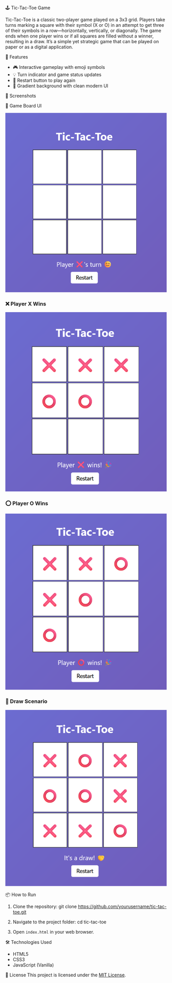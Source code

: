  🕹️ Tic-Tac-Toe Game

Tic-Tac-Toe is a classic two-player game played on a 3x3 grid. Players take turns marking a square with
their symbol (X or O) in an attempt to get three of their symbols in a row—horizontally, vertically, or
diagonally. The game ends when one player wins or if all squares are filled without a winner, resulting in a
draw. It’s a simple yet strategic game that can be played on paper or as a digital application.


🚀 Features

- 🎮 Interactive gameplay with emoji symbols
- 💡 Turn indicator and game status updates
- 🔁 Restart button to play again
- 🎨 Gradient background with clean modern UI

📸 Screenshots

🧩 Game Board UI

![Game UI](images/1.png)

### ❌ Player X Wins

![Player X wins](images/3.png)

### ⭕ Player O Wins

![Player O wins](images/4.png)

### 🤝 Draw Scenario

![Draw](images/2.png)


📦 How to Run

1. Clone the repository:
  git clone https://github.com/yourusername/tic-tac-toe.git

2. Navigate to the project folder:
 cd tic-tac-toe
 
3. Open `index.html` in your web browser.

🛠️ Technologies Used

* HTML5
* CSS3
* JavaScript (Vanilla)

📃 License
This project is licensed under the [MIT License](LICENSE).

